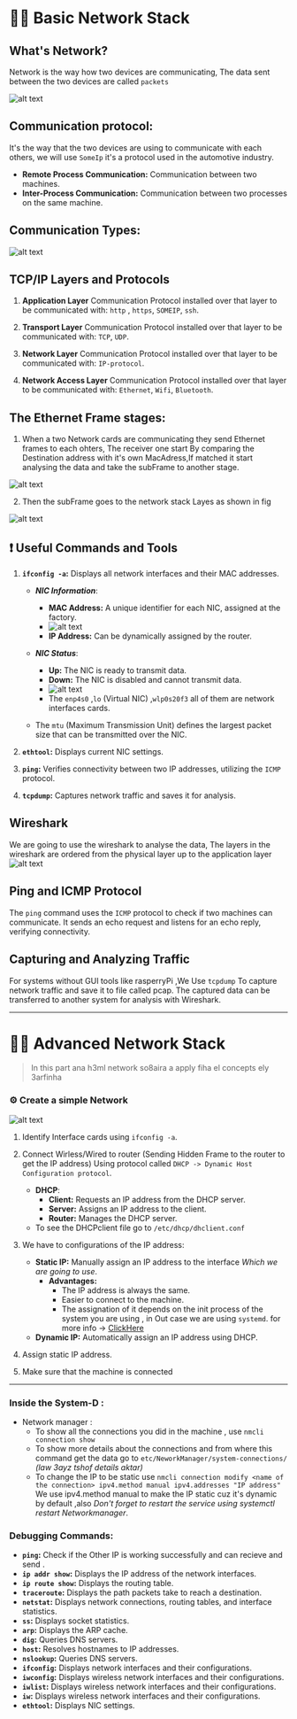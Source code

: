 # 📌📌 Basic Network Stack
## What's Network?
Network is the way how two devices are communicating, The data sent between the two devices are called `packets`

![alt text](image-5.png)


## Communication protocol:
It's the way that the two devices are using to communicate with each others, we will use `SomeIp` it's a protocol used in the automotive industry.
- **Remote Process Communication:** Communication between two machines.
- **Inter-Process Communication:** Communication between two processes on the same machine.


## Communication Types:
![alt text](image-8.png)

## TCP/IP Layers and Protocols
1. **Application Layer**
Communication Protocol installed over that layer to be communicated with:
`http` , `https`, `SOMEIP`, `ssh`.

2. **Transport Layer**
Communication Protocol installed over that layer to be communicated with:
`TCP`, `UDP`.

3. **Network Layer**
Communication Protocol installed over that layer to be communicated with:
`IP-protocol`.

4. **Network Access Layer**
Communication Protocol installed over that layer to be communicated with:
`Ethernet`, `Wifi`, `Bluetooth`.




## The Ethernet Frame stages:
1. When a two Network cards are communicating they send Ethernet frames to each ohters, The receiver one start By comparing the Destination address with it's own MacAdress,If matched it start analysing the data and take the subFrame to another stage.

![alt text](image-1.png)
<br>


2. Then the subFrame goes to the network stack Layes as shown in fig

![alt text](image-7.png)



## ❗ Useful Commands and Tools

1. **`ifconfig -a`:** Displays all network interfaces and their MAC addresses.
    
    - ***NIC Information***:
        - **MAC Address:** A unique identifier for each NIC, assigned at the factory.
        - ![alt text](imageedit_2_5285483377.png)
        - **IP Address:** Can be dynamically assigned by the router.

    - ***NIC Status***:

        - **Up:** The NIC is ready to transmit data.
        - **Down:** The NIC is disabled and cannot transmit data.
        - ![alt text](image-4.png)
        - The `enp4s0` ,`lo` (Virtual NIC) ,`wlp0s20f3` all of them are network interfaces cards.

    -   The `mtu` (Maximum Transmission Unit) defines the largest packet size that can be transmitted over the NIC.

2. **`ethtool`:** Displays current NIC settings.
3. **`ping`:** Verifies connectivity between two IP addresses, utilizing the `ICMP` protocol.
4. **`tcpdump`:** Captures network traffic and saves it for analysis.








## Wireshark
We are going to use the wireshark to analyse the data, The layers in the wireshark are ordered from the physical layer up to the application layer
![alt text](image-3.png)




## Ping and ICMP Protocol
The `ping` command uses the `ICMP` protocol to check if two machines can communicate. It sends an echo request and listens for an echo reply, verifying connectivity.

## Capturing and Analyzing Traffic
For systems without GUI tools like rasperryPi ,We Use `tcpdump` To capture network traffic and save it to file called pcap. The captured data can be transferred to another system for analysis with Wireshark.

---

# 📌📌 Advanced Network Stack
> In this part ana h3ml network so8aira a apply fiha el concepts ely 3arfinha 
### ⚙️ Create a simple Network
![alt text](image-9.png)
1. Identify Interface cards using `ifconfig -a`.
2. Connect Wirless/Wired to router (Sending Hidden Frame to the router to get the IP address) Using protocol called `DHCP -> Dynamic Host Configuration protocol`.
    - **DHCP**:
        - **Client:** Requests an IP address from the DHCP server.
        - **Server:** Assigns an IP address to the client.
        - **Router:** Manages the DHCP server.
    - To see the DHCPclient file go to ```/etc/dhcp/dhclient.conf```   
3. We have to configurations of the IP address:
    - **Static IP:** Manually assign an IP address to the interface *Which we are going to use*.
        - **Advantages:**
            - The IP address is always the same.
            - Easier to connect to the machine.
            - The assignation of it depends on the init process of the system you are using , in Out case we are using `systemd`. for more info -> [ ClickHere ](https://docs.google.com/document/d/1LoyayCG_EtRMXx-MLnoz4udPM-HQbzcM1bn-JBzJ5Ns/edit?usp=sharing)
    - **Dynamic IP:** Automatically assign an IP address using DHCP.

4. Assign static IP address.
5. Make sure that the machine is connected


---
### Inside the System-D :
- Network manager :
    - To show all the connections you did in the machine , use `nmcli connection show`
    - To show more details about the connections and from where this command get the data go to `etc/NeworkManager/system-connections/` *(law 3ayz tshof details aktar)*
    - To change the IP to be static use `nmcli connection modify <name of the connection> ipv4.method manual ipv4.addresses "IP address"` We use ipv4.method manual to make the IP static cuz it's dynamic by default ,also *Don't forget to restart the service using systemctl restart Networkmanager*. 

### Debugging Commands:
- **`ping`:** Check if the Other IP is working successfully and can recieve and send  .
- **`ip addr show`:** Displays the IP address of the network interfaces.
- **`ip route show`:** Displays the routing table.
- **`traceroute`:** Displays the path packets take to reach a destination.
- **`netstat`:** Displays network connections, routing tables, and interface statistics.
- **`ss`:** Displays socket statistics.
- **`arp`:** Displays the ARP cache.
- **`dig`:** Queries DNS servers.
- **`host`:** Resolves hostnames to IP addresses.
- **`nslookup`:** Queries DNS servers.
- **`ifconfig`:** Displays network interfaces and their configurations.
- **`iwconfig`:** Displays wireless network interfaces and their configurations.
- **`iwlist`:** Displays wireless network interfaces and their configurations.
- **`iw`:** Displays wireless network interfaces and their configurations.
- **`ethtool`:** Displays NIC settings.






